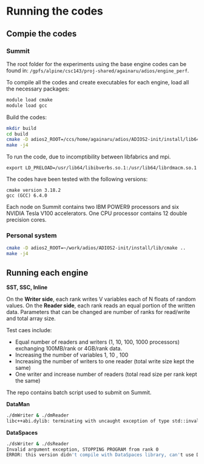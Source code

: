 # Running the codes

## Compie the codes

### Summit

The root folder for the experiments using the base engine codes can be found in:
`/gpfs/alpine/csc143/proj-shared/againaru/adios/engine_perf`.

To compile all the codes and create executables for each engine, load all the necessary packages:
```bash
module load cmake
module load gcc
```

Build the codes:
```bash
mkdir build
cd build
cmake -D adios2_ROOT=/ccs/home/againaru/adios/ADIOS2-init/install/lib64/cmake ..
make -j4
```

To run the code, due to incomptibility between libfabrics and mpi.
```
export LD_PRELOAD=/usr/lib64/libibverbs.so.1:/usr/lib64/librdmacm.so.1
```

The codes have been tested with the following versions:
```
cmake version 3.18.2
gcc (GCC) 6.4.0
```

Each node on Summit contains two IBM POWER9 processors and six NVIDIA Tesla V100 accelerators.
One CPU processor contains 12 double precision cores.

### Personal system
```bash
cmake -D adios2_ROOT=~/work/adios/ADIOS2-init/install/lib/cmake ..
make -j4
```

## Running each engine

**SST, SSC, Inline**

On the **Writer side**, each rank writes V variables each of  N floats of random values.
On the **Reader side**, each rank reads an equal portion of the written data. Parameters that can be changed are number of ranks for read/write and total array size.

Test caes include:
- Equal number of readers and writers (1, 10, 100, 1000 processors) exchanging 100MB/rank or 4GB/rank data.
- Increasing the number of variables 1, 10 , 100
- Increasing the number of writers to one reader (total write size kept the same)
- One writer and increase number of readers (total read size per rank kept the same)

The repo contains batch script used to submit on Summit.


**DataMan**
```bash
./dmWriter & ./dmReader
libc++abi.dylib: terminating with uncaught exception of type std::invalid_argument: ERROR: this version didn't compile with DataMan library, can't use DataMan engine
```

**DataSpaces**
```bash
./dsWriter & ./dsReader
Invalid argument exception, STOPPING PROGRAM from rank 0
ERROR: this version didn't compile with DataSpaces library, can't use DataSpaces engine
```
